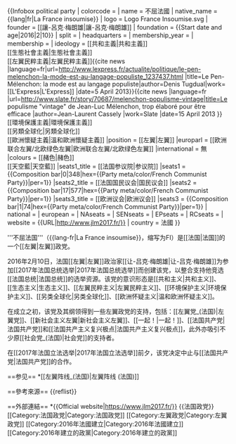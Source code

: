 {{Infobox political party
| colorcode       = 
| name            = 不屈法國
| native_name     = {{lang|fr|La France insoumise}}
| logo            = Logo France Insoumise.svg
| founder = [[讓-呂克·梅朗雄|讓-呂克·梅朗雄]]
| foundation      = {{Start date and age|2016|2|10}}
| split           = 
| headquarters    = 
| membership_year = 
| membership      = 
| ideology        = [[共和主義|共和主義]]<br />[[生態社會主義|生態社會主義]]<br />[[左翼民粹主義|左翼民粹主義]]<ref>{{cite news |language=fr|url=http://www.lexpress.fr/actualite/politique/le-pen-melenchon-la-mode-est-au-langage-populiste_1237437.html |title=Le Pen-Mélenchon: la mode est au langage populiste|author=Denis Tugdual|work=[[L'Express|L'Express]] |date=5 April 2013}}</ref><ref>{{cite news |language=fr |url=http://www.slate.fr/story/70687/melenchon-populisme-vintage|title=Le populisme "vintage" de Jean-Luc Mélenchon, trop élaboré pour être efficace |author=Jean-Laurent Cassely |work=Slate |date=15 April 2013 }}</ref><br />[[環境保護主義|環境保護主義]]<br />[[另類全球化|另類全球化]]<br />[[歐洲懷疑主義|溫和歐洲懷疑主義]]
|position            = [[左翼|左翼]]
|europarl            = [[欧洲联合左翼/北欧绿色左翼|欧洲联合左翼/北欧绿色左翼]] 
|international       = 無
|colours             = [[赭色|赭色]]<br/>[[天空藍|天空藍]]
|seats1_title    = [[法国参议院|参议院]]
|seats1          = {{Composition bar|0|348|hex={{Party meta/color/French Communist Party}}|per=1}}
|seats2_title    = [[法国国民议会|国民议会]]
|seats2          = {{Composition bar|17|577|hex={{Party meta/color/French Communist Party}}|per=1}}
|seats3_title    = [[欧洲议会|欧洲议会]]
|seats3          = {{Composition bar|1|74|hex={{Party meta/color/French Communist Party}}|per=1}}
| national        = 
| european        = 
| NAseats         = 
| SENseats        = 
| EPseats         = 
| RCseats         = 
| website         = {{URL|http://www.jlm2017.fr/}}
| country         = 法國
}}

'''不屈法国'''（{{lang-fr|La France insoumise}}，缩写为FI）是[[法国|法国]]的一个[[左翼|左翼]]政党。

2016年2月10日，法国[[左翼|左翼]]政治家[[让-吕克·梅朗雄|让-吕克·梅朗雄]]为参加[[2017年法国总统选举|2017年法国总统选举]]而创建该党，以整合支持他竞选[[法国总统|法国总统]]的选举资源。该党的意识形态是[[共和主义|共和主义]]、[[生态主义|生态主义]]、[[左翼民粹主义|左翼民粹主义]]、[[环境保护主义|环境保护主义]]、[[另类全球化|另类全球化]]、[[欧洲怀疑主义|温和欧洲怀疑主义]]。

在成立之初，该党及其纲领得到一些左翼政党的支持，包括：[[左翼党_(法国)|左翼党]]、[[新社会主义左翼|新社会主义左翼]]、[[一起！|一起！]]、[[法国共产党|法国共产党]]和[[法国共产主义复兴极点|法国共产主义复兴极点]]，此外亦吸引不少原[[社会党_(法国)|社会党]]的支持者。

在[[2017年法国立法选举|2017年法国立法选举]]前夕，该党决定中止与[[法国共产党|法国共产党]]的合作。

==参见==
*[[左翼阵线_(法国)|左翼阵线 (法国)]]

==參考來源==
{{reflist}}

==外部連結==
*{{Official website|https://www.jlm2017.fr/}}
{{法国政党}}
[[Category:法国政党|Category:法国政党]]
[[Category:左翼政党|Category:左翼政党]]
[[Category:2016年法國建立|Category:2016年法國建立]]
[[Category:2016年建立的政黨|Category:2016年建立的政黨]]